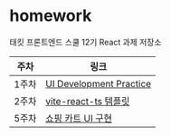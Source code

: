 # homework

태킷 프론트엔드 스쿨 12기 React 과제 저장소

| 주차  | 링크                                                                  |
| ----- | --------------------------------------------------------------------- |
| 1주차 | [UI Development Practice](./md/week1.md)                              |
| 2주차 | [vite-react-ts 템플릿](https://github.com/kongsh/likelion-vite-react) |
| 5주차 | [쇼핑 카트 UI 구현](./md/week5.md)                                    |
